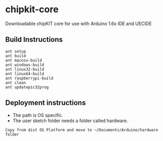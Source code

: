 # chipkit-core
Downloadable chipKIT core for use with Arduino 1.6x IDE and UECIDE

## Build Instructions

```
ant setup
ant build
ant macosx-build
ant windows-build
ant linux32-build
ant linux64-build
ant raspberrypi-build
ant clean
ant updatepic32prog
```

## Deployment instructions
* The path is OS specific.
* The user sketch folder needs a folder called hardware.
```
Copy from dist OS Platform and move to ~/Documents/Arduino/hardware folder
```
